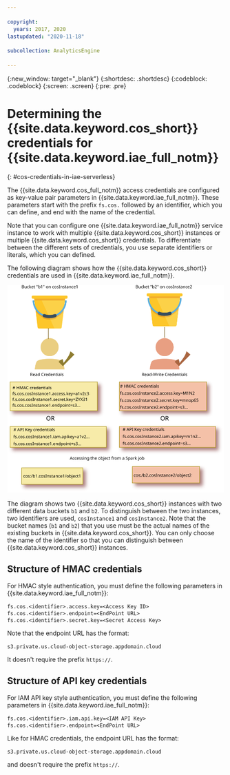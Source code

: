 ```yaml
---

copyright:
  years: 2017, 2020
lastupdated: "2020-11-18"

subcollection: AnalyticsEngine

---
```


<!-- Attribute definitions -->
{:new_window: target="_blank"}
{:shortdesc: .shortdesc}
{:codeblock: .codeblock}
{:screen: .screen}
{:pre: .pre}

# Determining the {{site.data.keyword.cos_short}} credentials for {{site.data.keyword.iae_full_notm}}
{: #cos-credentials-in-iae-serverless}

The {{site.data.keyword.cos_full_notm}} access credentials are configured as key-value pair parameters in {{site.data.keyword.iae_full_notm}}.
These parameters start with the prefix `fs.cos.` followed by an identifier, which you can define, and end with the name of the credential.

Note that you can configure one {{site.data.keyword.iae_full_notm}} service instance to work with multiple {{site.data.keyword.cos_short}} instances or multiple {{site.data.keyword.cos_short}} credentials. To differentiate between the different sets of credentials, you use separate identifiers or literals, which you can defined.

The following diagram shows how the {{site.data.keyword.cos_short}} credentials are used in {{site.data.keyword.iae_full_notm}}.

![Authentication to {{site.data.keyword.cos_short}} resources from {{site.data.keyword.iae_full_notm}}](images/cos-credentials-in-iae.svg)

The diagram shows two {{site.data.keyword.cos_short}} instances with two different data buckets `b1` and `b2`. To distinguish between the two instances, two identifiers are used, `cosInstance1` and `cosInstance2`. Note that the bucket names (`b1` and `b2`) that you use must be the actual names of the existing buckets in {{site.data.keyword.cos_short}}. You can only choose the name of the identifier so that you can distinguish between {{site.data.keyword.cos_short}} instances.

## Structure of HMAC credentials
For HMAC style authentication, you must define the following parameters in {{site.data.keyword.iae_full_notm}}:
```
fs.cos.<identifier>.access.key=<Access Key ID>
fs.cos.<identifier>.endpoint=<EndPoint URL>
fs.cos.<identifier>.secret.key=<Secret Access Key>
```

Note that the endpoint URL has the format:
```
s3.private.us.cloud-object-storage.appdomain.cloud
```
It doesn't require the prefix `https://`.

## Structure of API key credentials

For IAM API key style authentication, you must define the following parameters in {{site.data.keyword.iae_full_notm}}:
```
fs.cos.<identifier>.iam.api.key=<IAM API Key>
fs.cos.<identifier>.endpoint=<EndPoint URL>
```

Like for HMAC credentials, the endpoint URL has the format:
```
s3.private.us.cloud-object-storage.appdomain.cloud
```
and doesn't require the prefix `https://`.
